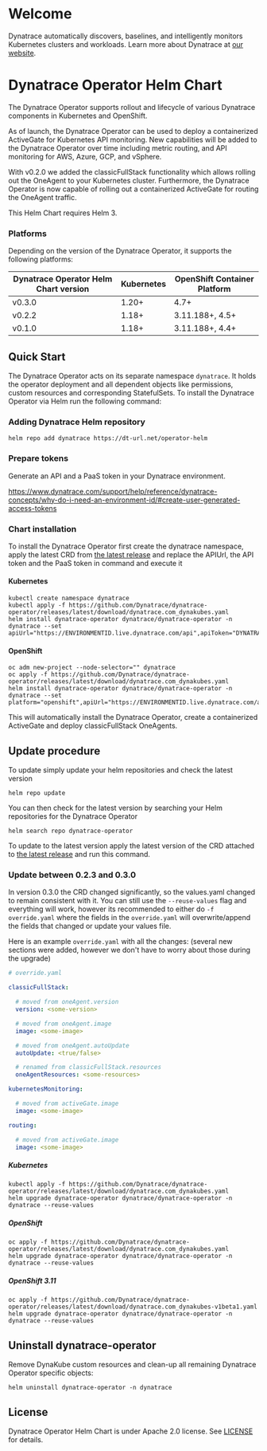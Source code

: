 # Welcome

Dynatrace automatically discovers, baselines, and intelligently monitors Kubernetes clusters and workloads. Learn more about Dynatrace at [our website](https://www.dynatrace.com/platform/).

# Dynatrace Operator Helm Chart

The Dynatrace Operator supports rollout and lifecycle of various Dynatrace components in Kubernetes and OpenShift.

As of launch, the Dynatrace Operator can be used to deploy a containerized ActiveGate for Kubernetes API monitoring. New capabilities will be added to the Dynatrace Operator over time including metric routing, and API monitoring for AWS, Azure, GCP, and vSphere.

With v0.2.0 we added the classicFullStack functionality which allows rolling out the OneAgent to your Kubernetes
cluster. Furthermore, the Dynatrace Operator is now capable of rolling out a containerized ActiveGate for routing the
OneAgent traffic.

This Helm Chart requires Helm 3.

### Platforms
Depending on the version of the Dynatrace Operator, it supports the following platforms:

| Dynatrace Operator Helm Chart version | Kubernetes | OpenShift Container Platform |
| ------------------------------------- | ---------- | ---------------------------- |
| v0.3.0                                | 1.20+      | 4.7+                         |
| v0.2.2                                | 1.18+      | 3.11.188+, 4.5+              |
| v0.1.0                                | 1.18+      | 3.11.188+, 4.4+              |


## Quick Start

The Dynatrace Operator acts on its separate namespace `dynatrace`.
It holds the operator deployment and all dependent objects like permissions, custom resources and
corresponding StatefulSets.
To install the Dynatrace Operator via Helm run the following command:

### Adding Dynatrace Helm repository
```
helm repo add dynatrace https://dt-url.net/operator-helm
```

### Prepare tokens

Generate an API and a PaaS token in your Dynatrace environment.

https://www.dynatrace.com/support/help/reference/dynatrace-concepts/why-do-i-need-an-environment-id/#create-user-generated-access-tokens

### Chart installation

To install the Dynatrace Operator first create the dynatrace namespace, apply the latest CRD from [the latest release](https://github.com/Dynatrace/dynatrace-operator/releases/latest) and replace the APIUrl, the API token and the PaaS token in command and execute it

#### Kubernetes
```console
kubectl create namespace dynatrace
kubectl apply -f https://github.com/Dynatrace/dynatrace-operator/releases/latest/download/dynatrace.com_dynakubes.yaml
helm install dynatrace-operator dynatrace/dynatrace-operator -n dynatrace --set apiUrl="https://ENVIRONMENTID.live.dynatrace.com/api",apiToken="DYNATRACE_API_TOKEN",paasToken="PLATFORM_AS_A_SERVICE_TOKEN"
```

#### OpenShift
```console
oc adm new-project --node-selector="" dynatrace
oc apply -f https://github.com/Dynatrace/dynatrace-operator/releases/latest/download/dynatrace.com_dynakubes.yaml
helm install dynatrace-operator dynatrace/dynatrace-operator -n dynatrace --set platform="openshift",apiUrl="https://ENVIRONMENTID.live.dynatrace.com/api",apiToken="DYNATRACE_API_TOKEN",paasToken="PLATFORM_AS_A_SERVICE_TOKEN"
```

This will automatically install the Dynatrace Operator, create a containerized ActiveGate and deploy classicFullStack OneAgents.

## Update procedure

To update simply update your helm repositories and check the latest version

```console
helm repo update
```

You can then check for the latest version by searching your Helm repositories for the Dynatrace Operator

```console
helm search repo dynatrace-operator
```

To update to the latest version apply the latest version of the CRD attached to [the latest release](https://github.com/Dynatrace/dynatrace-operator/releases/latest) and run this command.

### Update between 0.2.3 and 0.3.0
In version 0.3.0 the CRD changed significantly, so the values.yaml changed to remain consistent with it.
You can still use the `--reuse-values` flag and everything will work, however its recommended to either do `-f override.yaml` where the fields in the `override.yaml` will overwrite/append the fields that changed or update your values file.

Here is an example `override.yaml` with all the changes: (several new sections were added, however we don't have to worry about those during the upgrade)
```yaml
# override.yaml

classicFullStack:

  # moved from oneAgent.version
  version: <some-version>

  # moved from oneAgent.image
  image: <some-image>

  # moved from oneAgent.autoUpdate
  autoUpdate: <true/false>

  # renamed from classicFullStack.resources
  oneAgentResources: <some-resources>

kubernetesMonitoring:

  # moved from activeGate.image
  image: <some-image>

routing:

  # moved from activeGate.image
  image: <some-image>
```

##### Kubernetes
```console
kubectl apply -f https://github.com/Dynatrace/dynatrace-operator/releases/latest/download/dynatrace.com_dynakubes.yaml
helm upgrade dynatrace-operator dynatrace/dynatrace-operator -n dynatrace --reuse-values
```

##### OpenShift
```console
oc apply -f https://github.com/Dynatrace/dynatrace-operator/releases/latest/download/dynatrace.com_dynakubes.yaml
helm upgrade dynatrace-operator dynatrace/dynatrace-operator -n dynatrace --reuse-values
```

##### OpenShift 3.11
```console
oc apply -f https://github.com/Dynatrace/dynatrace-operator/releases/latest/download/dynatrace.com_dynakubes-v1beta1.yaml
helm upgrade dynatrace-operator dynatrace/dynatrace-operator -n dynatrace --reuse-values
```


## Uninstall dynatrace-operator
Remove DynaKube custom resources and clean-up all remaining Dynatrace Operator specific objects:


```console
helm uninstall dynatrace-operator -n dynatrace
```

## License

Dynatrace Operator Helm Chart is under Apache 2.0 license. See [LICENSE](../../../../LICENSE) for details.
